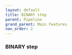 ```yaml
---
layout: default
title: BINARY step
parent: Pipeline
grand_parent: Main Features
nav_order: 2
---
```

### BINARY step
